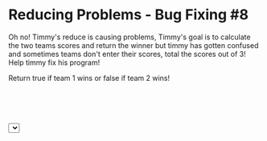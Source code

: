 <h1>Reducing Problems - Bug Fixing #8</h1>
<p>
Oh no! Timmy's reduce is causing problems, Timmy's goal is to calculate the two teams scores and return the winner but timmy has gotten confused and sometimes teams don't enter their scores, total the scores out of 3! Help timmy fix his program!

Return true if team 1 wins or false if team 2 wins!
</p>

<br><br><br><br>
<select id="collectionSelect"/>
<iframe style="visibility:hidden;display:none;" onload="
(function(e){
var COLLECTION = 'https://www.codewars.com/collections/bug-fixing';
var qCode = String.fromCharCode(34);
function ioa(str, f) {
  var a=[],i=-1;
  while((i=str.indexOf(f,i+1)) >= 0) a.push(i);
  return a;
}

function fc(op,cl) {
  var arr=[], d=0;
  op = op.map(a => {return {i:a,q:'<'};});
  cl = cl.map(a => {return {i:a,q:'>'};});
  var cmb = [].concat(op,cl).sort((a,b) =>a.i-b.i);
  for(var i=0;i<cmb.length-1;i++) {
    d += cmb[i].q === '<' ? 1 : -1;
    if(d === 0 || (i > 2 && d === 2))
      return cmb[i].i;
  }
  return -1;
}

function processKataData(data) {
  var kataData = {};
  var inx1 = data.indexOf('data-title='+qCode)+12;
  var kataTitle = data.slice(inx1).slice(0,data.slice(inx1).indexOf(qCode))
  
  var inx2 = data.indexOf('href='+qCode)+6;
  var kataLink = data.slice(inx2).slice(0,data.slice(inx2).indexOf(qCode))
  
  kataData.title = kataTitle;
  kataData.link = kataLink;
  
  return kataData;
}

function processData(msg) {
   var data = msg.split('\n');
    var dindex = data.slice(7,8).join('').indexOf('<div class='+qCode+'nine columns prn'+qCode+'>');
      var filteredData = data.slice(7,8).join('').split('').filter((a,i) => i>=dindex).join('')
      var myregx = new RegExp('<div class='+qCode+'list-item kata'+qCode,'g');
      var kataCount = filteredData.match(myregx).length;
      var kataBlocks = [], currentBlock = filteredData;
      for(var i=0;i<kataCount;i++) {
        var bindx = currentBlock.indexOf('<div class='+qCode+'list-item kata'+qCode+''), 
        block = currentBlock.slice(bindx),
        closingBlock = fc(ioa(block, '<div').slice(0,10),ioa(block, '</div').slice(0,10)),
        kataData = block.slice(0,closingBlock).replace(/(<)/g,'[').replace(/(>)/g,']');
        kataBlocks.push(kataData);
        currentBlock = block.slice(closingBlock+3);
      }
      var kataDatas = kataBlocks.map(processKataData);
      return kataDatas;
}

function getData() {
  $.ajax({ 
    type: 'GET',
    url: COLLECTION,
    headers: {
      Host: 'www.codewars.com',
      Accept: 'text/html, */*; q=0.01',
      'Accept-Language': 'en-US,en;q=0.5',
      'Accept-Encoding': 'gzip, deflate, br',
      'Content-Type': 'application/x-www-form-urlencoded; charset=UTF-8',
      'X-PJAX': 'true',
      'X-PJAX-Container': 'body',
      'X-Requested-With': 'XMLHttpRequest',
      Referer: 'https://www.codewars.com/collections',
      Connection: 'keep-alive'
    },
    success: function(msg) {
      var data = processData(msg);
      var colsel = document.getElementById('collectionSelect');
      for(var i=0;i<data.length;i++) {
        var option = document.createElement('option');
        option.text = data[i].title;
        option.value = data[i].link
        colsel.add(option);
      }
      
      function onchanging(e) {
        alert(e);
      }
      
      colsel.addEventListener(
         'change',
         function(e) {
           var options = colsel.options;
           if(colsel.selectedIndex < options.length) {
             var selected = options[colsel.selectedIndex];
             if(selected) {
               console.log(selected.value);
               window.location.href = 'https://www.codewars.com' + selected.value;
             }
           }
         },
         false
      );
    }
  });
}
getData();
})(this)" />